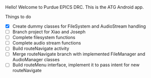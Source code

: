 Hello! Welcome to Purdue EPICS DRC. This is the ATG Android app.

Things to do

- [x] Create dummy classes for FileSystem and AudioStream handling
- [ ] Branch project for Xiao and Joseph
- [ ] Complete filesystem functions
- [ ] Complete audio stream functions
- [ ] Build routeNavigate activity
- [ ] Merge routeNavigate branch with implemented FileManager and AudioManager classes
- [ ] Build routeMenu interface, implement it to pass intent for new routeNavigate
